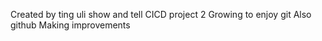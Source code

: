 Created by ting
uli show and tell CICD project 2
Growing to enjoy git
Also github 
Making improvements